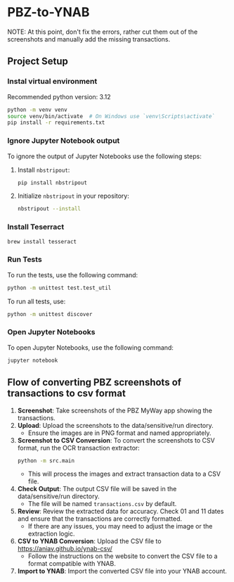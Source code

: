 # PBZ-to-YNAB

NOTE: At this point, don't fix the errors, rather cut them out of the screenshots and manually add the missing transactions.


## Project Setup

### Instal virtual environment

Recommended python version: 3.12

```bash
python -m venv venv
source venv/bin/activate  # On Windows use `venv\Scripts\activate`
pip install -r requirements.txt
```

### Ignore Jupyter Notebook output
To ignore the output of Jupyter Notebooks use the following steps:

1. Install `nbstripout`:
   ```bash
   pip install nbstripout
   ```
2. Initialize `nbstripout` in your repository:
   ```bash
   nbstripout --install
   ```

### Install Teserract 

```bash
brew install tesseract
```

### Run Tests
To run the tests, use the following command:

```bash
python -m unittest test.test_util
```

To run all tests, use:
```bash
python -m unittest discover 
```

### Open Jupyter Notebooks
To open Jupyter Notebooks, use the following command:
```bash
jupyter notebook
```

## Flow of converting PBZ screenshots of transactions to csv format

1. **Screenshot**: Take screenshots of the PBZ MyWay app showing the transactions.
2. **Upload**: Upload the screenshots to the data/sensitive/run directory.
   - Ensure the images are in PNG format and named appropriately.
3. **Screenshot to CSV Conversion**: To convert the screenshots to CSV format, run the OCR transaction extractor:
   ```bash
   python -m src.main
   ```
   - This will process the images and extract transaction data to a CSV file.
4. **Check Output**: The output CSV file will be saved in the data/sensitive/run directory.
   - The file will be named `transactions.csv` by default.
4. **Review**: Review the extracted data for accuracy. Check 01 and 11 dates and ensure that the transactions are correctly formatted.
   - If there are any issues, you may need to adjust the image or the extraction logic.
5. **CSV to YNAB Conversion**: Upload the CSV file to https://aniav.github.io/ynab-csv/
   - Follow the instructions on the website to convert the CSV file to a format compatible with YNAB.
6. **Import to YNAB**: Import the converted CSV file into your YNAB account.